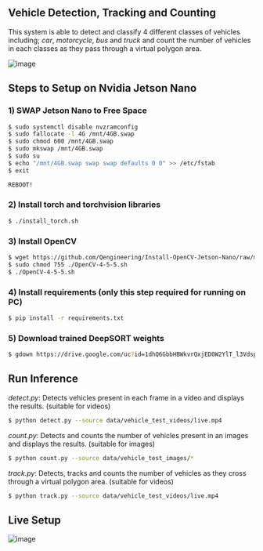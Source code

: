 ## Vehicle Detection, Tracking and Counting

This system is able to detect and classify 4 different classes of vehicles including; *car*, *motorcycle*, *bus* and *truck* and count the number of vehicles in each classes as they pass through a virtual polygon area.

![image](https://user-images.githubusercontent.com/68045710/167283114-53de6332-b88f-4446-b2ec-9c43f3182deb.png)

## Steps to Setup on Nvidia Jetson Nano
### 1) SWAP Jetson Nano to Free Space
```bash
$ sudo systemctl disable nvzramconfig  
$ sudo fallocate -l 4G /mnt/4GB.swap  
$ sudo chmod 600 /mnt/4GB.swap  
$ sudo mkswap /mnt/4GB.swap  
$ sudo su  
$ echo "/mnt/4GB.swap swap swap defaults 0 0" >> /etc/fstab  
$ exit  

REBOOT!   
```

### 2) Install torch and torchvision libraries
```bash
$ ./install_torch.sh
```

### 3) Install OpenCV
```bash
$ wget https://github.com/Qengineering/Install-OpenCV-Jetson-Nano/raw/main/OpenCV-4-5-5.sh
$ sudo chmod 755 ./OpenCV-4-5-5.sh
$ ./OpenCV-4-5-5.sh
```

### 4) Install requirements (only this step required for running on PC)
```bash
$ pip install -r requirements.txt
```

### 5) Download trained DeepSORT weights
```bash
$ gdown https://drive.google.com/uc?id=1dhQ6GbbHBWkvrQxjED0W2YlT_l3Vdspn -O deepsort/deep_sort/deep/checkpoint/ckpt.t7
```

## Run Inference
*detect.py*: Detects vehicles present in each frame in a video and displays the results. (suitable for videos)   

```bash
$ python detect.py --source data/vehicle_test_videos/live.mp4
```

*count.py*: Detects and counts the number of vehicles present in an images and displays the results. (suitable for images)   

```bash
$ python count.py --source data/vehicle_test_images/* 
```

*track.py*: Detects, tracks and counts the number of vehicles as they cross through a virtual polygon area. (suitable for videos)
 
 ```bash
$ python track.py --source data/vehicle_test_videos/live.mp4
```

## Live Setup

![image](https://user-images.githubusercontent.com/68045710/167283855-07b7c517-8e57-4c3f-adb1-8476ae114a20.png)

